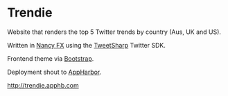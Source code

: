 Trendie
=======

Website that renders the top 5 Twitter trends by country (Aus, UK and US).

Written in <a href="http://nancyfx.org/">Nancy FX</a> using the <a href="https://github.com/danielcrenna/tweetsharp">TweetSharp</a> Twitter SDK.

Frontend theme via <a href="http://getbootstrap.com/">Bootstrap</a>.

Deployment shout to <a href="https://appharbor.com/">AppHarbor</a>.

<a href="http://trendie.apphb.com">http://trendie.apphb.com</a>

